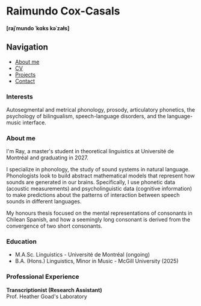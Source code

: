 # Raimundo Cox-Casals
#### [rajˈmundo ˈkɑks kəˈzaɫs]

## Navigation
- [About me](README.md)
- [CV](cv.md)
- [Projects](projects.md)
- [Contact](contact.md)

### Interests
Autosegmental and metrical phonology, prosody, articulatory phonetics, the psychology of bilingualism, speech-language disorders, and the language-music interface.

### About me
I'm Ray, a master's student in theoretical linguistics at Université de Montréal and graduating in 2027.

I specialize in phonology, the study of sound systems in natural language. Phonologists look to build abstract mathematical models that represent how sounds are generated in our brains. Specifically, I use phonetic data (acoustic measurements) and psycholinguistic data (cognitive information) to make predictions about the patterns of interaction between speech sounds in different languages.

My honours thesis focused on the mental representations of consonants in Chilean Spanish, and how a seemingly long consonant is derived from the convergence of two short consonants.

### Education
- M.A.Sc. Linguistics - Université de Montréal (ongoing)
- B.A. (Hons.) Linguistics, Minor in Music - McGill University (2025)

### Professional Experience
**Transcriptionist (Research Assistant)**  
Prof. Heather Goad's Laboratory
